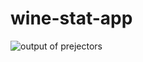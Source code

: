 # wine-stat-app
![output of prejectors](https://github.com/aashishrawte1/wine-stat-app/blob/main/Screenshot%202023-11-03%20at%208.43.55%E2%80%AFPM.png)